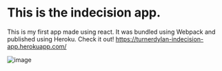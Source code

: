 # This is the indecision app.

This is my first app made using react. It was bundled using Webpack and published using Heroku. Check it out!
https://turnerdylan-indecision-app.herokuapp.com/

![image](/images/screencap.png)
